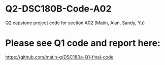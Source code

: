 # Q2-DSC180B-Code-A02
Q2 capstone project code for section A02 (Matin, Alan, Sandy, Yu)

# Please see Q1 code and report here: 
https://github.com/matin-g/DSC180a-Q1-final-code
